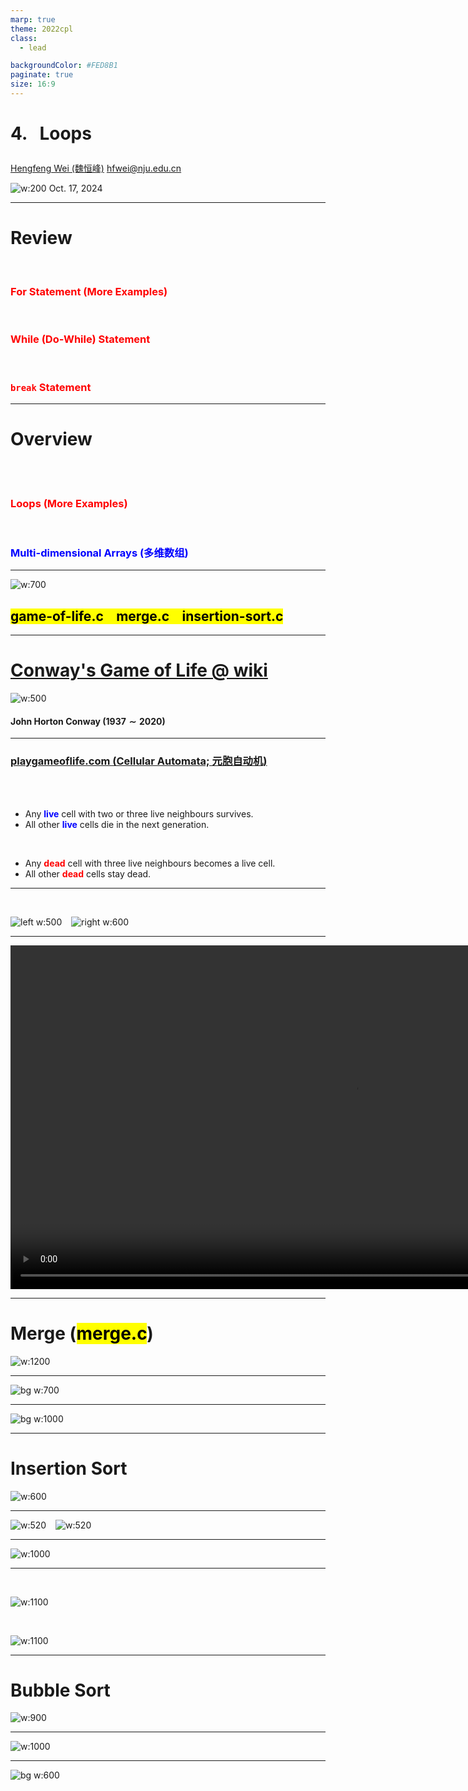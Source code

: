 ```yaml
---
marp: true
theme: 2022cpl
class:
  - lead

backgroundColor: #FED8B1
paginate: true
size: 16:9
---
```

# <p id = "small-caps">4. &nbsp; Loops</p>

[Hengfeng Wei (魏恒峰)](https://hengxin.github.io/)
hfwei@nju.edu.cn

![w:200](figs/C.png)
Oct. 17, 2024

---
# Review
<br>

<font color = red>

### For Statement (More Examples)
<br>

### While (Do-While) Statement
<br>

### `break` Statement
</font>

---
# Overview
<br>
<br>

### <font color = red>Loops (More Examples)</font>
<br>

### <font color = blue>Multi-dimensional Arrays (多维数组)</font>

---
![w:700](figs/lets-code.jpeg)

## <mark>game-of-life.c &ensp; merge.c &ensp; insertion-sort.c</mark>

---
# [Conway's Game of Life @ wiki](https://en.wikipedia.org/wiki/Conway%27s_Game_of_Life)

![w:500](figs/Conway.jpg)
#### John Horton Conway ($1937 \sim 2020$)

---
### [playgameoflife.com (Cellular Automata; 元胞自动机)](https://playgameoflife.com/)
<br>
<br>

* Any <font color = blue>**live**</font> cell with two or three live neighbours survives.
* All other <font color = blue>**live**</font> cells die in the next generation.
<br>

* Any <font color = red>**dead**</font> cell with three live neighbours becomes a live cell.
* All other <font color = red>**dead**</font> cells stay dead.

---
<br>

![left w:500](figs/Gospers-glider-gun.gif) &ensp; ![right w:600](figs/breeder.gif)

---
<video control width = "1100"> <source src="videos/Conway-Game-of-Life.mp4" type = "video/mp4"> </video>

---
# Merge (<mark>merge.c</mark>)

![w:1200](figs/merge-arrays.png)

---
![bg w:700](figs/mergesort.png)

---
![bg w:1000](figs/mergesort-animation.gif)

---
# Insertion Sort
![w:600](figs/insertion-sort-poker.png)

---
![w:520](figs/hushi-poker.png) &ensp; ![w:520](figs/ziyou.jpg)

---
![w:1000](figs/insertion-sort-animation.gif)

---
<br>

![w:1100](figs/insertion-sort-before.png)

<br>

![w:1100](figs/insertion-sort-before.png)

---
# Bubble Sort

![w:900](figs/bubble-sort.png)

---

![w:1000](figs/bubble-sort-wiki.gif)

---
![bg w:600](figs/see-you.jpeg)